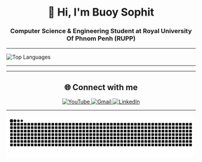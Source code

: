 <!-- Profile Header -->
<h1 align="center">👋 Hi, I'm Buoy Sophit</h1>
<h3 align="center">Computer Science & Engineering Student at Royal University Of Phnom Penh (RUPP)</h3>

---

<!-- GitHub Stats & Top Languages -->
<!--<p align="center">
  <img src="https://github-readme-stats.vercel.app/api?username=buoysophit&show_icons=true&theme=dracula&hide_title=true&count_private=true" height="180" alt="GitHub Stats" /> -->
  <img src="https://github-readme-stats.vercel.app/api/top-langs?username=buoysophit&layout=compact&card_width=320&theme=dracula" height="180" alt="Top Languages" />
</p>

---



---

<!-- Connect Section -->
<h2 align="center">🌐 Connect with me</h2>
<p align="center">
  <a href="https://www.youtube.com/@phitterparker" target="_blank">
    <img src="https://img.shields.io/badge/YouTube-FF0000?style=for-the-badge&logo=youtube&logoColor=white" alt="YouTube" />
  </a>
  
  <a href="mailto:bouysophit@gmail.com" target="_blank">
    <img src="https://img.shields.io/badge/Gmail-D14836?style=for-the-badge&logo=gmail&logoColor=white" alt="Gmail" />
  </a>
  <a href="https://www.linkedin.com/in/buoy-sophit-06111a2b4/" target="_blank">
    <img src="https://img.shields.io/badge/LinkedIn-0077B5?style=for-the-badge&logo=linkedin&logoColor=white" alt="LinkedIn" />
  </a>
</p>

---

<!-- Snake Animation or Fun Footer -->
<p align="center">
  <img src="https://raw.githubusercontent.com/buoysophit/Buoysophit/output/snake.svg" alt="Snake animation" />
</p>
